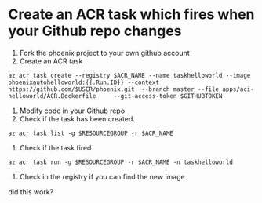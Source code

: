 # Create an ACR task which fires when your Github repo changes
1. Fork the phoenix project to your own github account
1. Create an ACR task 
```
az acr task create --registry $ACR_NAME --name taskhelloworld --image phoenixautohelloworld:{{.Run.ID}} --context https://github.com/$USER/phoenix.git  --branch master --file apps/aci-helloworld/ACR.Dockerfile     --git-access-token $GITHUBTOKEN
```

1. Modify code in your Github repo
1. Check if the task has been created. 
```
az acr task list -g $RESOURCEGROUP -r $ACR_NAME
```

1. Check if the task fired 
```
az acr task run -g $RESOURCEGROUP -r $ACR_NAME -n taskhelloworld
```

1. Check in the registry if you can find the new image

did this work?
